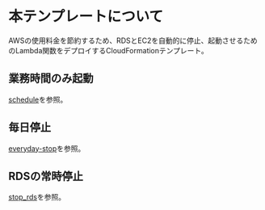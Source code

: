 # 本テンプレートについて

AWSの使用料金を節約するため、RDSとEC2を自動的に停止、起動させるためのLambda関数をデプロイするCloudFormationテンプレート。

## 業務時間のみ起動

[schedule](schedule)を参照。

## 毎日停止

[everyday-stop](everyday-stop)を参照。

## RDSの常時停止

[stop_rds](stop_rds)を参照。


